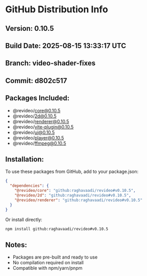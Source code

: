 # GitHub Distribution Info

## Version: 0.10.5
## Build Date: 2025-08-15 13:33:17 UTC
## Branch: video-shader-fixes
## Commit: d802c517

## Packages Included:
- @revideo/core@0.10.5
- @revideo/2d@0.10.5  
- @revideo/renderer@0.10.5
- @revideo/vite-plugin@0.10.5
- @revideo/ui@0.10.5
- @revideo/player@0.10.5
- @revideo/ffmpeg@0.10.5

## Installation:

To use these packages from GitHub, add to your package.json:

```json
{
  "dependencies": {
    "@revideo/core": "github:raghavaadi/revideo#v0.10.5",
    "@revideo/2d": "github:raghavaadi/revideo#v0.10.5",
    "@revideo/renderer": "github:raghavaadi/revideo#v0.10.5"
  }
}
```

Or install directly:

```bash
npm install github:raghavaadi/revideo#v0.10.5
```

## Notes:
- Packages are pre-built and ready to use
- No compilation required on install
- Compatible with npm/yarn/pnpm
